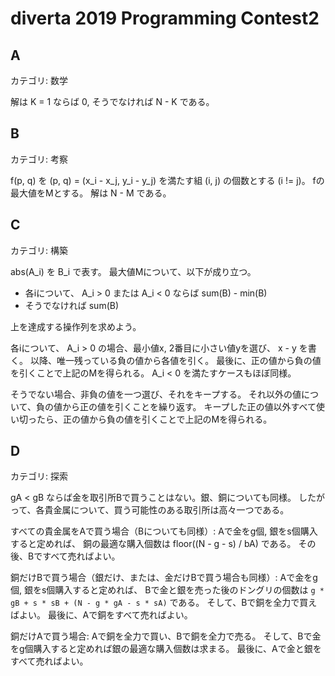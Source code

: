 # diverta 2019 Programming Contest2

## A
カテゴリ: 数学

解は K = 1 ならば 0, そうでなければ N - K である。

## B
カテゴリ: 考察

f(p, q) を (p, q) = (x_i - x_j, y_i - y_j) を満たす組 (i, j) の個数とする (i != j)。
fの最大値をMとする。
解は N - M である。

## C
カテゴリ: 構築

abs(A_i) を B_i で表す。
最大値Mについて、以下が成り立つ。

* 各iについて、 A_i > 0 または A_i < 0 ならば sum(B) - min(B)
* そうでなければ sum(B)

上を達成する操作列を求めよう。

各iについて、 A_i > 0 の場合、最小値x, 2番目に小さい値yを選び、 x - y を書く。
以降、唯一残っている負の値から各値を引く。
最後に、正の値から負の値を引くことで上記のMを得られる。
A_i < 0 を満たすケースもほぼ同様。

そうでない場合、非負の値を一つ選び、それをキープする。
それ以外の値について、負の値から正の値を引くことを繰り返す。
キープした正の値以外すべて使い切ったら、正の値から負の値を引くことで上記のMを得られる。

## D
カテゴリ: 探索

gA < gB ならば金を取引所Bで買うことはない。銀、銅についても同様。
したがって、各貴金属について、買う可能性のある取引所は高々一つである。

すべての貴金属をAで買う場合（Bについても同様）: Aで金をg個, 銀をs個購入すると定めれば、
銅の最適な購入個数は floor((N - g - s) / bA) である。
その後、Bですべて売ればよい。

銅だけBで買う場合（銀だけ、または、金だけBで買う場合も同様）: Aで金をg個, 銀をs個購入すると定めれば、
Bで金と銀を売った後のドングリの個数は `g * gB + s * sB + (N - g * gA - s * sA)` である。
そして、Bで銅を全力で買えばよい。
最後に、Aで銅をすべて売ればよい。

銅だけAで買う場合: Aで銅を全力で買い、Bで銅を全力で売る。
そして、Bで金をg個購入すると定めれば銀の最適な購入個数は求まる。
最後に、Aで金と銀をすべて売ればよい。
